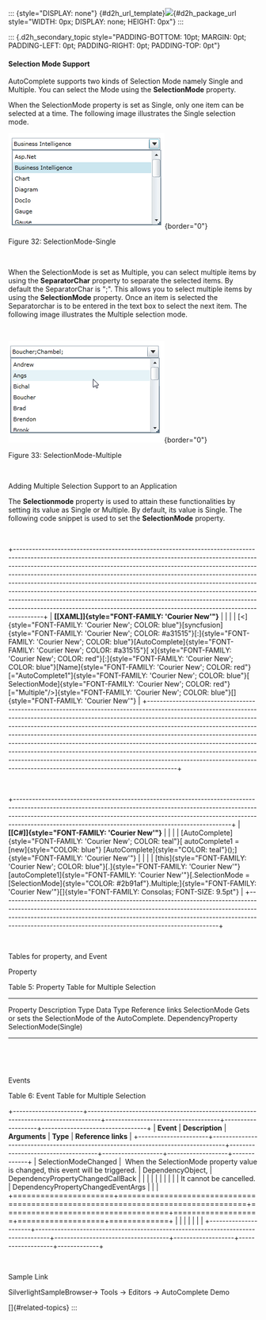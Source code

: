 ::: {style="DISPLAY: none"}
[](ms-xhelp:///?Id=d2h_url_template){#d2h_url_template}![](!package_url!){#d2h_package_url style="WIDTH: 0px; DISPLAY: none; HEIGHT: 0px"}
:::

::: {.d2h_secondary_topic style="PADDING-BOTTOM: 10pt; MARGIN: 0pt; PADDING-LEFT: 0pt; PADDING-RIGHT: 0pt; PADDING-TOP: 0pt"}
#### Selection Mode Support

AutoComplete supports two kinds of Selection Mode namely Single and Multiple. You can select the Mode using the **SelectionMode** property.

When the SelectionMode property is set as Single, only one item can be selected at a time. The following image illustrates the Single selection mode.

![Description: C:\\Users\\Dhileep\\Desktop\\Vol4-Documentation\\ScreenShots\\SL-AC\\SingleSelect.png](../ImagesExt/image261_39.png){border="0"}

Figure 32: SelectionMode-Single

 

When the SelectionMode is set as Multiple, you can select multiple items by using the **SeparatorChar** property to separate the selected items. By default the SeparatorChar is ";". This allows you to select multiple items by using the **SelectionMode** property. Once an item is selected the Separatorchar is to be entered in the text box to select the next item. The following image illustrates the Multiple selection mode.

 

![Description: C:\\Users\\Dhileep\\Desktop\\Vol4-Documentation\\ScreenShots\\SL-AC\\MultiSelect.png](../ImagesExt/image261_40.png){border="0"}

Figure 33: SelectionMode-Multiple

 

Adding Multiple Selection Support to an Application

The **Selectionmode** property is used to attain these functionalities by setting its value as Single or Multiple. By default, its value is Single. The following code snippet is used to set the **SelectionMode** property.

 

+---------------------------------------------------------------------------------------------------------------------------------------------------------------------------------------------------------------------------------------------------------------------------------------------------------------------------------------------------------------------------------------------------------------------------------------------------------------------------------------------------------------------------------------------------------------------------------------------------------------------------------------------------------+
| **[\[XAML\]]{style="FONT-FAMILY: 'Courier New'"}**                                                                                                                                                                                                                                                                                                                                                                                                                                                                                                                                                                                                      |
|                                                                                                                                                                                                                                                                                                                                                                                                                                                                                                                                                                                                                                                         |
| [\<]{style="FONT-FAMILY: 'Courier New'; COLOR: blue"}[syncfusion]{style="FONT-FAMILY: 'Courier New'; COLOR: #a31515"}[:]{style="FONT-FAMILY: 'Courier New'; COLOR: blue"}[AutoComplete]{style="FONT-FAMILY: 'Courier New'; COLOR: #a31515"}[ x]{style="FONT-FAMILY: 'Courier New'; COLOR: red"}[:]{style="FONT-FAMILY: 'Courier New'; COLOR: blue"}[Name]{style="FONT-FAMILY: 'Courier New'; COLOR: red"}[=\"AutoComplete1\"]{style="FONT-FAMILY: 'Courier New'; COLOR: blue"}[ SelectionMode]{style="FONT-FAMILY: 'Courier New'; COLOR: red"}[=\"Multiple\"/\>]{style="FONT-FAMILY: 'Courier New'; COLOR: blue"}[]{style="FONT-FAMILY: 'Courier New'"} |
+---------------------------------------------------------------------------------------------------------------------------------------------------------------------------------------------------------------------------------------------------------------------------------------------------------------------------------------------------------------------------------------------------------------------------------------------------------------------------------------------------------------------------------------------------------------------------------------------------------------------------------------------------------+

 

+--------------------------------------------------------------------------------------------------------------------------------------------------------------------------------------------------------------------------------------------------------------------------------------------------------------+
| **[\[C#\]]{style="FONT-FAMILY: 'Courier New'"}**                                                                                                                                                                                                                                                             |
|                                                                                                                                                                                                                                                                                                              |
| [AutoComplete]{style="FONT-FAMILY: 'Courier New'; COLOR: teal"}[ autoComplete1 = [new]{style="COLOR: blue"} [AutoComplete]{style="COLOR: teal"}();]{style="FONT-FAMILY: 'Courier New'"}                                                                                                                      |
|                                                                                                                                                                                                                                                                                                              |
| [this]{style="FONT-FAMILY: 'Courier New'; COLOR: blue"}[.]{style="FONT-FAMILY: 'Courier New'"}[autoComplete1]{style="FONT-FAMILY: 'Courier New'"}[.SelectionMode = [SelectionMode]{style="COLOR: #2b91af"}.Multiple;]{style="FONT-FAMILY: 'Courier New'"}[]{style="FONT-FAMILY: Consolas; FONT-SIZE: 9.5pt"} |
+--------------------------------------------------------------------------------------------------------------------------------------------------------------------------------------------------------------------------------------------------------------------------------------------------------------+

 

Tables for property, and Event

Property

Table 5: Property Table for Multiple Selection

  --------------- ----------------------------------------------------- -------------------- ----------------------- -----------------
  Property        Description                                           Type                 Data Type               Reference links
  SelectionMode   Gets or sets the SelectionMode of the AutoComplete.   DependencyProperty   SelectionMode(Single)   
  --------------- ----------------------------------------------------- -------------------- ----------------------- -----------------

 

 

Events

Table 6: Event Table for Multiple Selection

+----------------------+----------------------------------------------------------------------------------+------------------------------------+-------------------+---------------------------------+
| **Event**            | **Description**                                                                  | **Arguments**                      | **Type**          | **Reference links**             |
+----------------------+----------------------------------------------------------------------------------+------------------------------------+-------------------+-------------------+-------------+
| SelectionModeChanged |  When the SelectionMode property value is changed, this event will be triggered. | DependencyObject,                  | DependencyPropertyChangedCallBack     |             |
|                      |                                                                                  |                                    |                                       |             |
|                      | It cannot be cancelled.                                                          | DependencyPropertyChangedEventArgs |                                       |             |
+======================+==================================================================================+====================================+===================+===================+=============+
|                      |                                                                                  |                                    |                   |                   |             |
+----------------------+----------------------------------------------------------------------------------+------------------------------------+-------------------+-------------------+-------------+

 

Sample Link

SilverlightSampleBrowser-\> Tools -\> Editors -\> AutoComplete Demo

[]{#related-topics}
:::
